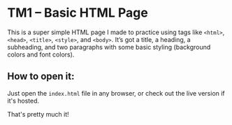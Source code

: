 # TM1 – Basic HTML Page

This is a super simple HTML page I made to practice using tags like `<html>`, `<head>`, `<title>`, `<style>`, and `<body>`. It’s got a title, a heading, a subheading, and two paragraphs with some basic styling (background colors and font colors).

## How to open it:
Just open the `index.html` file in any browser, or check out the live version if it's hosted.

That's pretty much it!
